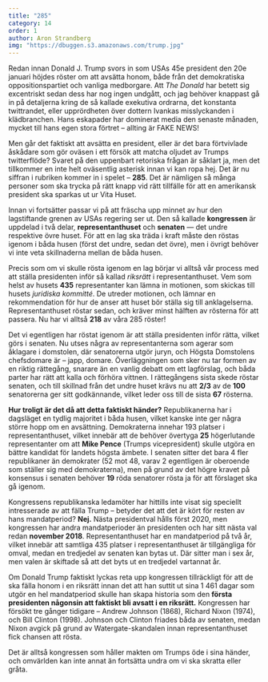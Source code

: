 ```yaml
---
title: "285"
category: 14
order: 1
author: Aron Strandberg
img: "https://dbuggen.s3.amazonaws.com/trump.jpg"
---
```


Redan innan Donald J. Trump svors in som USAs 45e president den 20e januari höjdes röster om att avsätta honom, både från det demokratiska oppositionspartiet och vanliga medborgare. Att *The Donald* har betett sig excentriskt sedan dess har nog ingen undgått, och jag behöver knappast gå in på detaljerna kring de så kallade exekutiva ordrarna, det konstanta twittrandet, eller upprördheten över dottern Ivankas misslyckanden i klädbranchen. Hans eskapader har dominerat media den senaste månaden, mycket till hans egen stora förtret – allting är FAKE NEWS!

Men går det faktiskt att avsätta en president, eller är det bara förtvivlade åskådare som gör oväsen i ett försök att matcha oljudet av Trumps twitterflöde? Svaret på den uppenbart retoriska frågan är såklart ja, men det tillkommer en inte helt oväsentlig asterisk innan vi kan ropa hej. Det är nu siffran i rubriken kommer in i spelet – **285**. Det är nämligen så många personer som ska trycka på rätt knapp vid rätt tillfälle för att en amerikansk president ska sparkas ut ur Vita Huset.

Innan vi fortsätter passar vi på att fräscha upp minnet av hur den lagstiftande grenen av USAs regering ser ut. Den så kallade **kongressen** är uppdelad i två delar, **representanthuset** och **senaten** — det undre respektive övre huset. För att en lag ska träda i kraft måste den röstas igenom i båda husen (först det undre, sedan det övre), men i övrigt behöver vi inte veta skillnaderna mellan de båda husen.

Precis som om vi skulle rösta igenom en lag börjar vi alltså vår process med att ställa presidenten inför så kallad *riksrätt* i representanthuset. Vem som helst av husets **435** representanter kan lämna in motionen, som skickas till husets *juridiska kommitté*. De utreder motionen, och lämnar en rekommendation för hur de anser att huset bör ställa sig till anklagelserna. Representanthuset röstar sedan, och kräver minst hälften av rösterna för att passera. Nu har vi alltså **218** av våra 285 röster!

Det vi egentligen har röstat igenom är att ställa presidenten inför rätta, vilket görs i senaten. Nu utses några av representanterna som agerar som åklagare i domstolen, där senatorerna utgör juryn, och Högsta Domstolens chefsdomare är – japp, domare. Överläggningen som sker nu tar formen av en riktig rättegång, snarare än en vanlig debatt om ett lagförslag, och båda parter har rätt att kalla och förhöra vittnen. I rättegångens sista skede röstar senaten, och till skillnad från det undre huset krävs nu att **2/3** av de **100** senatorerna ger sitt godkännande, vilket leder oss till de sista **67** rösterna.

**Hur troligt är det då att detta faktiskt händer?** Republikanerna har i dagsläget en tydlig majoritet i båda husen, vilket kanske inte ger några större hopp om en avsättning. Demokraterna innehar 193 platser i representanthuset, vilket innebär att de behöver övertyga **25** högerlutande representanter om att **Mike Pence** (Trumps vicepresident) skulle utgöra en bättre kandidat för landets högsta ämbete. I senaten sitter det bara 4 fler republikaner än demokrater (52 mot 48, varav 2 egentligen är oberoende som ställer sig med demokraterna), men på grund av det högre kravet på konsensus i senaten behöver **19** röda senatorer rösta ja för att förslaget ska gå igenom.

Kongressens republikanska ledamöter har hittills inte visat sig speciellt intresserade av att fälla Trump – betyder det att det är kört för resten av hans mandatperiod? **Nej.** Nästa presidentval hålls först 2020, men kongressen har andra mandatperioder än presidenten och har sitt nästa val redan **november 2018**. Representanthuset har en mandatperiod på två år, vilket innebär att samtliga 435 platser i representanthuset är tillgängliga för omval, medan en tredjedel av senaten kan bytas ut. Där sitter man i sex år, men valen är skiftade så att det byts ut en tredjedel vartannat år.

Om Donald Trump faktiskt lyckas reta upp kongressen tillräckligt för att de ska fälla honom i en riksrätt innan det att han suttit ut sina 1 461 dagar som utgör en hel mandatperiod skulle han skapa historia som den **första presidenten någonsin att faktiskt bli avsatt i en riksrätt.** Kongressen har försökt tre gånger tidigare – Andrew Johnson (1868), Richard Nixon (1974), och Bill Clinton (1998). Johnson och Clinton friades båda av senaten, medan Nixon avgick på grund av Watergate-skandalen innan representanthuset fick chansen att rösta.

Det är alltså kongressen som håller makten om Trumps öde i sina händer, och omvärlden kan inte annat än fortsätta undra om vi ska skratta eller gråta.
